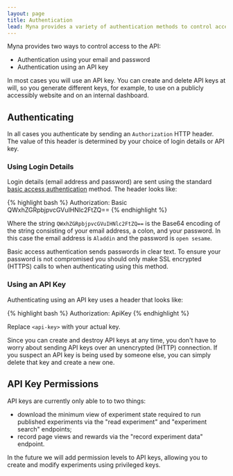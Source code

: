 ```yaml
---
layout: page
title: Authentication
lead: Myna provides a variety of authentication methods to control access to the API
---
```


Myna provides two ways to control access to the API:

- Authentication using your email and password
- Authentication using an API key

In most cases you will use an API key. You can create and delete API keys at will, so you generate different keys, for example, to use on a publicly accessibly website and on an internal dashboard.

## Authenticating

In all cases you authenticate by sending an `Authorization` HTTP header. The value of this header is determined by your choice of login details or API key.

### Using Login Details

Login details (email address and password) are sent using the standard [basic access authentication](http://en.wikipedia.org/wiki/Basic_access_authentication) method. The header looks like:

{% highlight bash %}
Authorization: Basic QWxhZGRpbjpvcGVuIHNlc2FtZQ==
{% endhighlight %}

Where the string `QWxhZGRpbjpvcGVuIHNlc2FtZQ==` is the Base64 encoding of the string consisting of your email address, a colon, and your password. In this case the email address is `Aladdin` and the password is `open sesame`.

Basic access authentication sends passwords in clear text. To ensure your password is not compromised you should only make SSL encrypted (HTTPS) calls to when authenticating using this method.


### Using an API Key

Authenticating using an API key uses a header that looks like:

{% highlight bash %}
Authorization: ApiKey <api-key>
{% endhighlight %}

Replace `<api-key>` with your actual key.

Since you can create and destroy API keys at any time, you don't have to worry about sending API keys over an unencrypted (HTTP) connection. If you suspect an API key is being used by someone else, you can simply delete that key and create a new one.


## API Key Permissions

API keys are currently only able to to two things:

- download the minimum view of experiment state required to run published experiments via the "read experiment" and "experiment search" endpoints;
- record page views and rewards via the "record experiment data" endpoint.

In the future we will add permission levels to API keys, allowing you to create and modify experiments using privileged keys.
